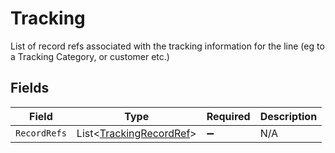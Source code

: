 # Tracking

List of record refs associated with the tracking information for the line (eg to a Tracking Category, or customer etc.)


## Fields

| Field                                                                   | Type                                                                    | Required                                                                | Description                                                             |
| ----------------------------------------------------------------------- | ----------------------------------------------------------------------- | ----------------------------------------------------------------------- | ----------------------------------------------------------------------- |
| `RecordRefs`                                                            | List<[TrackingRecordRef](../../Models/Components/TrackingRecordRef.md)> | :heavy_minus_sign:                                                      | N/A                                                                     |